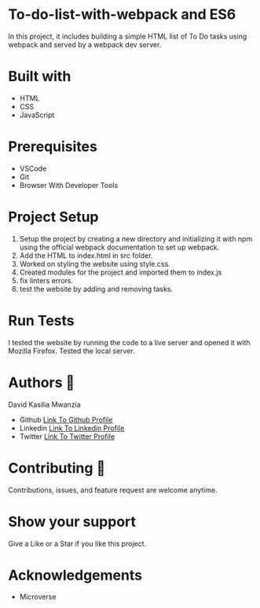 
# To-do-list-with-webpack and ES6
In this project, it includes building a simple HTML list of To Do tasks using webpack and served by a webpack dev server.

# Built with
<ul>
<li>HTML</li>
<li>CSS</li>
<li>JavaScript</li>
</ul>

# Prerequisites
<ul>
<li>VSCode</li>
<li>Git</li>
<li>Browser With Developer Tools</li>
</ul>

# Project Setup
1. Setup the project by creating a new directory and initializing it with npm using the official webpack documentation to set up webpack.
2. Add the HTML to index.html in src folder.
3. Worked on styling the website using style.css.
4. Created modules for the project and imported them to index.js
5. fix linters errors.
6. test the website by adding and removing tasks.




# Run Tests
I tested the website by running the code to a live server and opened it with Mozilla Firefox. Tested the local server.
# Authors  	:bookmark_tabs:
David Kasilia Mwanzia
<ul>
<li>Github <a href="https://github.com/David-Kasilia">Link To Github Profile</a></li>
<li>Linkedin <a href="https://www.linkedin.com/in/david-kasilia-846241211/">Link To Linkedin Profile</a></li>
<li>Twitter <a href="https://twitter.com/DavidKasilia">Link To Twitter Profile</a></li>
</ul>

# Contributing :handshake:
Contributions, issues, and feature request are welcome anytime.

# Show your support
Give a Like or a Star if you like this project.

# Acknowledgements
<ul>
<li>Microverse</li>
